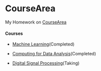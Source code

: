 CourseArea
==========

My Homework on [CourseArea](http://www.coursera.org)

#### Courses
* [Machine Learning](http://www.coursera.org/course/ml)(Completed)

* [Computing for Data Analysis](http://www.coursera.org/course/compdata)(Completed)

* [Digital Signal Processing](http://www.coursera.org/course/dsp)(Taking)
